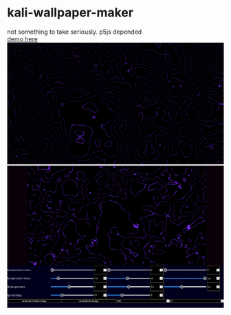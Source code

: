 # kali-wallpaper-maker
not something to take seriously. p5js depended  
[demo here](https://clod44.github.io/kali-wallpaper-maker/)  
![exmaple image](https://github.com/clod44/kali-wallpaper-maker/blob/main/example.png)
![screenshot](https://github.com/clod44/kali-wallpaper-maker/blob/main/Screenshot%20from%202021-12-05%2000-56-10.png)
